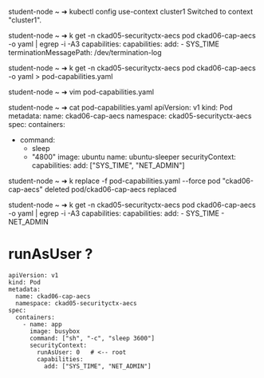 student-node ~ ➜  kubectl config use-context cluster1
Switched to context "cluster1".

student-node ~ ➜  k get -n ckad05-securityctx-aecs pod ckad06-cap-aecs -o yaml | egrep -i -A3 capabilities:
      capabilities:
        add:
        - SYS_TIME
    terminationMessagePath: /dev/termination-log

student-node ~ ➜  k get -n ckad05-securityctx-aecs pod ckad06-cap-aecs -o yaml > pod-capabilities.yaml

student-node ~ ➜  vim pod-capabilities.yaml

student-node ~ ➜  cat pod-capabilities.yaml
apiVersion: v1
kind: Pod
metadata:
  name: ckad06-cap-aecs
  namespace: ckad05-securityctx-aecs
spec:
  containers:
  - command:
    - sleep
    - "4800"
    image: ubuntu
    name: ubuntu-sleeper
    securityContext:
      capabilities:
        add: ["SYS_TIME", "NET_ADMIN"]

student-node ~ ➜  k replace -f pod-capabilities.yaml --force 
pod "ckad06-cap-aecs" deleted
pod/ckad06-cap-aecs replaced

student-node ~ ➜  k get -n ckad05-securityctx-aecs pod ckad06-cap-aecs -o yaml | egrep -i -A3 capabilities:
      capabilities:
        add:
        - SYS_TIME
        - NET_ADMIN

# runAsUser ?
```
apiVersion: v1
kind: Pod
metadata:
  name: ckad06-cap-aecs
  namespace: ckad05-securityctx-aecs
spec:
  containers:
    - name: app
      image: busybox
      command: ["sh", "-c", "sleep 3600"]
      securityContext:
        runAsUser: 0   # <-- root
        capabilities:
          add: ["SYS_TIME", "NET_ADMIN"]
```